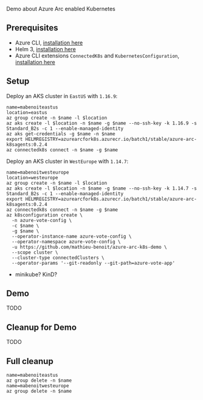 Demo about Azure Arc enabled Kubernetes

## Prerequisites

- Azure CLI, [installation here](https://docs.microsoft.com/cli/azure/install-azure-cli)
- Helm 3, [installation here](https://helm.sh/docs/intro/install/)
- Azure CLI extensions `ConnectedK8s` and `KubernetesConfiguration`, [installation here](https://docs.microsoft.com/azure/azure-arc/kubernetes/connect-cluster#install-azure-cli-extensions)

## Setup

Deploy an AKS cluster in `EastUS` with `1.16.9`:
```
name=mabenoiteastus
location=eastus
az group create -n $name -l $location
az aks create -l $location -n $name -g $name --no-ssh-key -k 1.16.9 -s Standard_B2s -c 1 --enable-managed-identity
az aks get-credentials -g $name -n $name
export HELMREGISTRY=azurearcfork8s.azurecr.io/batch1/stable/azure-arc-k8sagents:0.2.4
az connectedk8s connect -n $name -g $name
```

Deploy an AKS cluster in `WestEurope` with `1.14.7`:
```
name=mabenoitwesteurope
location=westeurope
az group create -n $name -l $location
az aks create -l $location -n $name -g $name --no-ssh-key -k 1.14.7 -s Standard_B2s -c 1 --enable-managed-identity
export HELMREGISTRY=azurearcfork8s.azurecr.io/batch1/stable/azure-arc-k8sagents:0.2.4
az connectedk8s connect -n $name -g $name
az k8sconfiguration create \
  -n azure-vote-config \
  -c $name \
  -g $name \
  --operator-instance-name azure-vote-config \
  --operator-namespace azure-vote-config \
  -u https://github.com/mathieu-benoit/azure-arc-k8s-demo \
  --scope cluster \
  --cluster-type connectedClusters \
  --operator-params '--git-readonly --git-path=azure-vote-app'
```

+ minikube? KinD?

## Demo

TODO

## Cleanup for Demo

TODO

## Full cleanup

```
name=mabenoiteastus
az group delete -n $name
name=mabenoitwesteurope
az group delete -n $name
```
